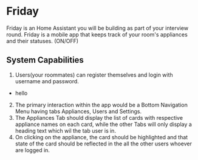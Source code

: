 # Friday

Friday is an Home Assistant you will be building as part of your interview round. Friday is a mobile app that keeps track of your room's appliances and their statuses. (ON/OFF)

## System Capabilities 

1. Users(your roommates) can register themselves and login with username and password.
  * hello
2. The primary interaction within the app would be a Bottom Navigation Menu having tabs Appliances, Users and Settings.  
3. The Appliances Tab should display the list of cards with respective appliance names on each card, while the other Tabs will only display a heading text which wil the tab user is in.
4. On clicking on the appliance, the card should be highlighted and that state of the card should be reflected in the all the other users whoever are logged in.
